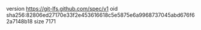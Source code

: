 version https://git-lfs.github.com/spec/v1
oid sha256:82806ed27170e33f2e453616618c5e5875e6a9968737045abd676f62a7148b18
size 7171
